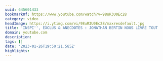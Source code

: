 ```yaml
---
uuid: 645601433
bookmarkOf: https://www.youtube.com/watch?v=98uR3U0Ec28
category: video
headImage: https://i.ytimg.com/vi/98uR3U0Ec28/maxresdefault.jpg
title: 'INSPI'', EXCLUS & ANECDOTES : JONATHAN BERTIN NOUS LIVRE TOUT !'
domain: youtube.com
description:
tags: []
date: '2023-01-26T19:50:21.585Z'
highlights:
---
```




